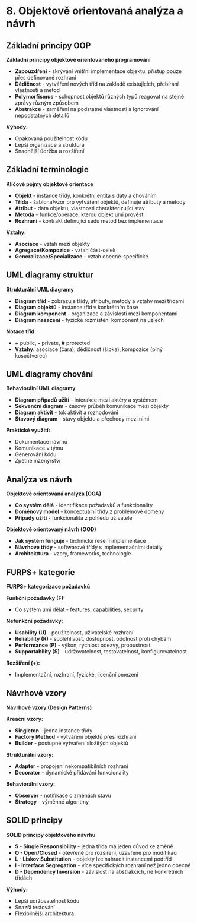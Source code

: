 # 8. Objektově orientovaná analýza a návrh

## Základní principy OOP

**Základní principy objektově orientovaného programování**

* **Zapouzdření** - skrývání vnitřní implementace objektu, přístup pouze přes definované rozhraní
* **Dědičnost** - vytváření nových tříd na základě existujících, přebírání vlastností a metod
* **Polymorfismus** - schopnost objektů různých typů reagovat na stejné zprávy různým způsobem
* **Abstrakce** - zaměření na podstatné vlastnosti a ignorování nepodstatných detailů

**Výhody:**

* Opakovaná použitelnost kódu
* Lepší organizace a struktura
* Snadnější údržba a rozšíření

## Základní terminologie

**Klíčové pojmy objektové orientace**

* **Objekt** - instance třídy, konkrétní entita s daty a chováním
* **Třída** - šablona/vzor pro vytváření objektů, definuje atributy a metody
* **Atribut** - data objektu, vlastnosti charakterizující stav
* **Metoda** - funkce/operace, kterou objekt umí provést
* **Rozhraní** - kontrakt definující sadu metod bez implementace

**Vztahy:**

* **Asociace** - vztah mezi objekty
* **Agregace/Kompozice** - vztah část-celek
* **Generalizace/Specializace** - vztah obecné-specifické

## UML diagramy struktur

**Strukturální UML diagramy**

* **Diagram tříd** - zobrazuje třídy, atributy, metody a vztahy mezi třídami
* **Diagram objektů** - instance tříd v konkrétním čase
* **Diagram komponent** - organizace a závislosti mezi komponentami
* **Diagram nasazení** - fyzické rozmístění komponent na uzlech

**Notace tříd:**

* **+** public, **-** private, **#** protected
* **Vztahy:** asociace (čára), dědičnost (šipka), kompozice (plný kosočtverec)

## UML diagramy chování

**Behaviorální UML diagramy**

* **Diagram případů užití** - interakce mezi aktéry a systémem
* **Sekvenční diagram** - časový průběh komunikace mezi objekty
* **Diagram aktivit** - tok aktivit a rozhodování
* **Stavový diagram** - stavy objektu a přechody mezi nimi

**Praktické využití:**

* Dokumentace návrhu
* Komunikace v týmu
* Generování kódu
* Zpětné inženýrství

## Analýza vs návrh

**Objektově orientovaná analýza (OOA)**

* **Co systém dělá** - identifikace požadavků a funkcionality
* **Doménový model** - konceptuální třídy z problémové domény
* **Případy užití** - funkcionalita z pohledu uživatele

**Objektově orientovaný návrh (OOD)**

* **Jak systém funguje** - technické řešení implementace
* **Návrhové třídy** - softwarové třídy s implementačními detaily
* **Architekttura** - vzory, frameworks, technologie

## FURPS+ kategorie

**FURPS+ kategorizace požadavků**

**Funkční požadavky (F):**

* Co systém umí dělat - features, capabilities, security

**Nefunkční požadavky:**

* **Usability (U)** - použitelnost, uživatelské rozhraní
* **Reliability (R)** - spolehlivost, dostupnost, odolnost proti chybám
* **Performance (P)** - výkon, rychlost odezvy, propustnost
* **Supportability (S)** - udržovatelnost, testovatelnost, konfigurovatelnost

**Rozšíření (+):**

* Implementační, rozhraní, fyzické, licenční omezení

## Návrhové vzory

**Návrhové vzory (Design Patterns)**

**Kreační vzory:**

* **Singleton** - jedna instance třídy
* **Factory Method** - vytváření objektů přes rozhraní
* **Builder** - postupné vytváření složitých objektů

**Strukturální vzory:**

* **Adapter** - propojení nekompatibilních rozhraní
* **Decorator** - dynamické přidávání funkcionality

**Behaviorální vzory:**

* **Observer** - notifikace o změnách stavu
* **Strategy** - výměnné algoritmy

## SOLID principy

**SOLID principy objektového návrhu**

* **S - Single Responsibility** - jedna třída má jeden důvod ke změně
* **O - Open/Closed** - otevřené pro rozšíření, uzavřené pro modifikaci
* **L - Liskov Substitution** - objekty lze nahradit instancemi podtříd
* **I - Interface Segregation** - více specifických rozhraní než jedno obecné
* **D - Dependency Inversion** - závislost na abstrakcích, ne konkrétních třídách

**Výhody:**

* Lepší udržovatelnost kódu
* Snazší testování
* Flexibilnější architektura
